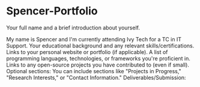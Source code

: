 # Spencer-Portfolio


Your full name and a brief introduction about yourself.

My name is Spencer and I'm currently attending Ivy Tech for a TC in IT Support.
Your educational background and any relevant skills/certifications.
Links to your personal website or portfolio (if applicable).
A list of programming languages, technologies, or frameworks you're proficient in.
Links to any open-source projects you have contributed to (even if small).
Optional sections: You can include sections like "Projects in Progress," "Research Interests," or "Contact Information."
Deliverables/Submission:
